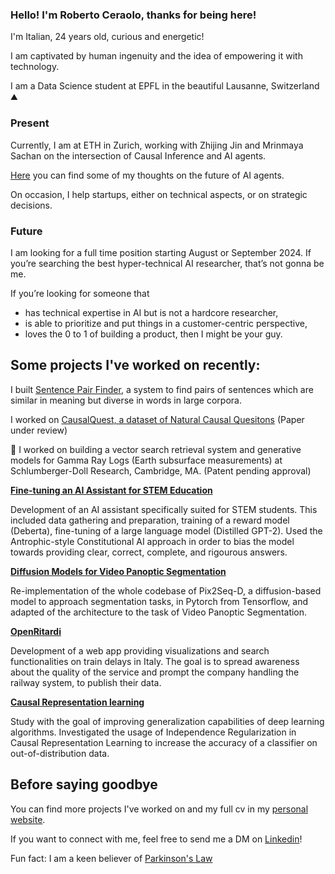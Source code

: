 ### Hello! I'm Roberto Ceraolo, thanks for being here!

I'm Italian, 24 years old, curious and energetic!

I am captivated by human ingenuity and the idea of empowering it with technology.

I am a Data Science student at EPFL in the beautiful Lausanne, Switzerland ⛰️

### Present
Currently, I am at ETH in Zurich, working with Zhijing Jin and Mrinmaya Sachan on the intersection of Causal Inference and AI agents. 

[Here](https://robertoceraolo.com/post/simulacra/) you can find some of my thoughts on the future of AI agents. 

On occasion, I help startups, either on technical aspects, or on strategic decisions.

### Future
I am looking for a full time position starting August or September 2024. If you’re searching the best hyper-technical AI researcher, that’s not gonna be me. 

If you’re looking for someone that 
- has technical expertise in AI but is not a hardcore researcher,
- is able to prioritize and put things in a customer-centric perspective,
- loves the 0 to 1 of building a product, 
then I might be your guy.


## Some projects I've worked on recently:

I built [Sentence Pair Finder](https://github.com/roberto-ceraolo/semantic-diverse-search), a system to find pairs of sentences which are similar in meaning but diverse in words in large corpora.

I worked on [CausalQuest, a dataset of Natural Causal Quesitons](https://github.com/roberto-ceraolo/causal-quest) (Paper under review)

🔭 I worked on building a vector search retrieval system and generative models for Gamma Ray Logs (Earth subsurface measurements) at Schlumberger-Doll Research, Cambridge, MA. (Patent pending approval)

[**Fine-tuning an AI Assistant for STEM Education**](https://robertoceraolo.com/uploads/report_AI_assistant.pdf)

Development of an AI assistant specifically suited for STEM students. This included data gathering and preparation, training of a reward model (Deberta), fine-tuning of a large language model (Distilled GPT-2). Used the Antrophic-style Constitutional AI approach in order to bias the model towards providing clear, correct, complete, and rigourous answers.

[**Diffusion Models for Video Panoptic Segmentation**](https://github.com/roberto-ceraolo/video-panoptic-segmentation-DLAV)

Re-implementation of the whole codebase of Pix2Seq-D, a diffusion-based model to approach segmentation tasks, in Pytorch from Tensorflow, and adapted of the architecture to the task of Video Panoptic Segmentation.

[**OpenRitardi**](https://www.openritardi.it)

Development of a web app providing visualizations and search functionalities on train delays in Italy. The goal is to spread awareness about the quality of the service and prompt the company handling the railway system, to publish their data. 


[**Causal Representation learning**](https://drive.google.com/file/d/1HaRlDp_9VvhxFFeMhKfgNeOX-A8Opk8d/view?usp=sharing) 

Study with the goal of improving generalization capabilities of deep learning algorithms. Investigated the usage of Independence Regularization in Causal Representation Learning to increase the accuracy of a classifier on out-of-distribution data.

## Before saying goodbye 

You can find more projects I've worked on and my full cv in my [personal website](https://robertoceraolo.com/).

If you want to connect with me, feel free to send me a DM on [Linkedin](https://www.linkedin.com/in/roberto-ceraolo-08976a161/)! 

Fun fact: I am a keen believer of [Parkinson's Law](https://en.wikipedia.org/wiki/Parkinson%27s_law)


